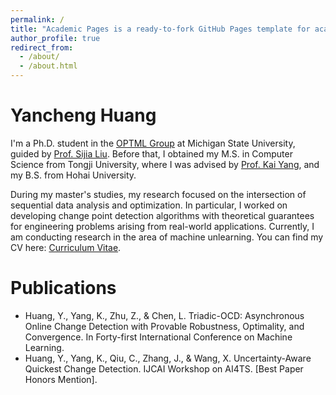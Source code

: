 ```yaml
---
permalink: /
title: "Academic Pages is a ready-to-fork GitHub Pages template for academic personal websites"
author_profile: true
redirect_from: 
  - /about/
  - /about.html
---
```


Yancheng Huang
======
I'm a Ph.D. student in the [OPTML Group](https://www.optml-group.com/team/)  at Michigan State University, guided by [Prof. Sijia Liu](https://lsjxjtu.github.io/).
Before that, I obtained my M.S. in Computer Science from Tongji University, where I was advised by [Prof. Kai Yang](https://kaiyangcn.github.io/), and my B.S. from Hohai University. 

During my master's studies, my research focused on the intersection of sequential data analysis and optimization. In particular, I worked on developing change point detection algorithms with theoretical guarantees for engineering problems arising from real-world applications.
Currently, I am conducting research in the area of machine unlearning.
You can find my CV here: [Curriculum Vitae](../assets/Curriculum_Vitae.pdf).


Publications
======
- Huang, Y., Yang, K., Zhu, Z., & Chen, L. Triadic-OCD: Asynchronous Online Change Detection with Provable Robustness, Optimality, and Convergence. In Forty-first International Conference on Machine Learning.
- Huang, Y., Yang, K., Qiu, C., Zhang, J., & Wang, X. Uncertainty-Aware Quickest Change Detection. IJCAI Workshop on AI4TS. [Best Paper Honors Mention].

